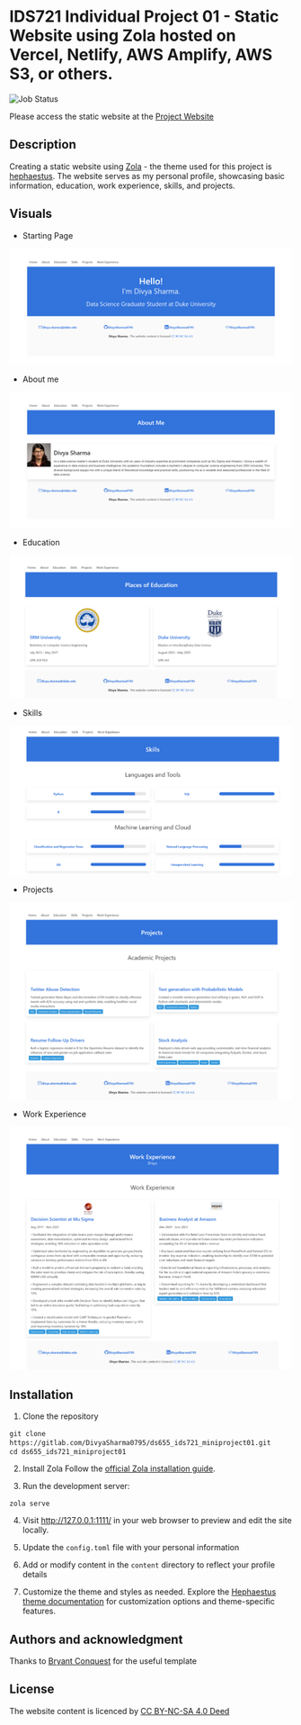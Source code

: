 # IDS721 Individual Project 01 - Static Website using Zola hosted on Vercel, Netlify, AWS Amplify, AWS S3, or others.

![Job Status](https://gitlab.com/divyasharma0795/ds655_ids721_miniproject01/badges/main/pipeline.svg)

Please access the static website at the [Project Website](https://ids721-miniproject01-divyasharma0795-a094ba4b748189a3597541e8c4.gitlab.io/)

## Description
Creating a static website using [Zola](https://www.getzola.org/) - the theme used for this project is [hephaestus](https://www.getzola.org/themes/hephaestus/). The website serves as my personal profile, showcasing basic information, education, work experience, skills, and projects.


## Visuals

-   Starting Page

![1](<Screenshot 2024-01-31 at 02-15-14 Divya Sharma Profile.png>)

-   About me

![2](<Screenshot 2024-01-31 at 02-15-41 Divya Sharma Profile.png>)

-   Education

![3](<Screenshot 2024-01-31 at 02-17-13 Divya Sharma Profile.png>)

-   Skills

![4](<Screenshot 2024-01-31 at 02-18-08 Divya Sharma Profile.png>)

-   Projects

![5](<Screenshot 2024-01-31 at 02-18-28 Divya Sharma Profile.png>)

-   Work Experience

![6](<Screenshot 2024-01-31 at 02-18-57 Divya Sharma Profile.png>)


## Installation

1. Clone the repository

```
git clone https://gitlab.com/DivyaSharma0795/ds655_ids721_miniproject01.git
cd ds655_ids721_miniproject01
```

2. Install Zola
Follow the [official Zola installation guide](https://www.getzola.org/documentation/getting-started/installation/).

3. Run the development server:
```
zola serve
```

4. Visit http://127.0.0.1:1111/ in your web browser to preview and edit the site locally.

5. Update the `config.toml` file with your personal information

6. Add or modify content in the `content` directory to reflect your profile details

7. Customize the theme and styles as needed. Explore the [Hephaestus theme documentation](https://www.getzola.org/themes/hephaestus/) for customization options and theme-specific features.


## Authors and acknowledgment
Thanks to [Bryant Conquest](https://bryantconquest.com/) for the useful template


## License
The website content is licenced by [ CC BY-NC-SA 4.0 Deed](https://creativecommons.org/licenses/by-nc-sa/4.0/)

